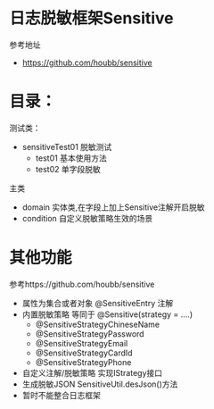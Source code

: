 # 日志脱敏框架Sensitive
参考地址
- https://github.com/houbb/sensitive


# 目录：
测试类：
- sensitiveTest01 脱敏测试
    - test01   基本使用方法
    - test02   单字段脱敏
    

主类
- domain        实体类,在字段上加上Sensitive注解开启脱敏
- condition     自定义脱敏策略生效的场景
   
# 其他功能
参考https://github.com/houbb/sensitive
- 属性为集合或者对象 @SensitiveEntry 注解
- 内置脱敏策略 等同于 @Sensitive(strategy = ....)
    - @SensitiveStrategyChineseName
    - @SensitiveStrategyPassword
    - @SensitiveStrategyEmail
    - @SensitiveStrategyCardId
    - @SensitiveStrategyPhone
- 自定义注解/脱敏策略    实现IStrategy接口
- 生成脱敏JSON      SensitiveUtil.desJson()方法
- 暂时不能整合日志框架